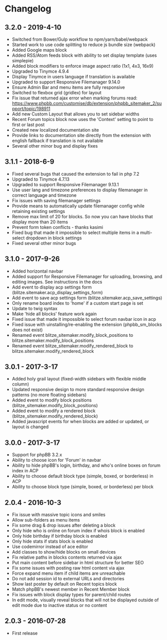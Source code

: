 # Changelog

## 3.2.0 - 2019-4-10

- Switched from Bower/Gulp workflow to npm/yarn/babel/webpack
- Started work to use code splitting to reduce js bundle size (webpack)
- Added Google maps block
- Added RSS/Atom feeds block with ability to set display template (uses simplepie)
- Added block modifiers to enforce image aspect ratio (1x1, 4x3, 16x9)
- Upgraded to Tinymce 4.9.4
- Display Tinymce in users language if translation is available
- Upgraded to support Responsive Filemanager 9.14.0
- Ensure Admin Bar and menu items are fully responsive
- Switched to flexbox grid (gridlex) for layout
- Fix issue that returned ajax error when marking forums read: https://www.phpbb.com/customise/db/extension/phpbb_sitemaker_2/support/topic/198911
- Add new Custom Layout that allows you to set sidebar widths
- Recent Forum topics block now uses the 'Context' setting to point to first or last post
- Created new localized documentation site
- Provide links to documentation site directly from the extension with english fallback if translation is not available
- Several other minor bug and display fixes

## 3.1.1 - 2018-6-9

- Fixed several bugs that caused the extension to fail in php 7.2
- Upgraded to Tinymce 4.7.13
- Upgraded to support Responsive Filemanager 9.13.1
- Use user lang and timezone preferences to display filemanager in correct language and timezone
- Fix issues with saving filemanager settings
- Provide means to automatically update filemanager config while retaining existing settings
- Remove max limit of 20 for blocks. So now you can have blocks that display more than 20 items
- Prevent form token conflicts - thanks kasimi
- Fixed bug that made it impossible to select multiple items in a multi-select dropdown in block settings
- Fixed several other minor bugs

## 3.1.0 - 2017-9-26

- Added horizontal navbar
- Added support for Responsive Filemanager for uploading, browsing, and editing images. See instructions in the docs
- Add event to display acp settings form (blitze.sitemaker.acp_display_settings_form)
- Add event to save acp settings form (blitze.sitemaker.acp_save_settings)
- Only rename board index to 'home' if a custom start page is set
- Update to twig syntax
- Make 'hide all blocks' feature work again
- Fixed issue that made it impossible to select forum navbar icon in acp
- Fixed issue with uinstalling/re-enabling the extension (phpbb_sm_blocks does not exist)
- Renamed event blitze_sitemaker.modify_block_positions to blitze.sitemaker.modify_block_positions
- Renamed event blitze_sitemaker.modify_rendered_block to blitze.sitemaker.modify_rendered_block

## 3.0.1 - 2017-3-17

- Added holy grail layout (fixed-width sidebars with flexible middle column)
- Updated responsive design to more standard responsive design patterns (no more floating sidebars)
- Added event to modify block positions (blitze_sitemaker.modify_block_positions)
- Added event to modify a rendered block (blitze_sitemaker.modify_rendered_block)
- Added javascript events for when blocks are added or updated, or layout is changed

## 3.0.0 - 2017-3-17

- Support for phpBB 3.2.x
- Ability to choose icon for 'Forum' in navbar
- Ability to hide phpBB's login, birthday, and who's online boxes on forum index in ACP
- Ability to choose default block type (simple, boxed, or borderless) in ACP
- Ability to choose block type (simple, boxed, or borderless) per block

## 2.0.4 - 2016-10-3

- Fix issue with massive topic icons and smiles
- Allow sub-folders as menu items
- Fix some drag & drop issues after deleting a block
- Only hide who is online on forum index if whois block is enabled
- Only hide birthday if birthday block is enabled
- Only hide stats if stats block is enabled
- Use codemirror instead of ace editor
- Add classes to show/hide blocks on small devices
- Fix relative paths in blocks contents returned via ajax
- Put main content before sidebar in html structure for better SEO
- Fix some issues with posting raw html content via ajax
- Force expand menu item if child items are unreachable
- Do not add session id to external URLs and directories
- Show last poster by default on Recent topics block
- Match phpBB's newest member in Recent Member block
- Fix issues with block display types for parent/child routes
- In edit mode, visually reveal blocks that will not be displayed outside of edit mode due to inactive status or no content

## 2.0.3 - 2016-07-28

- First release
